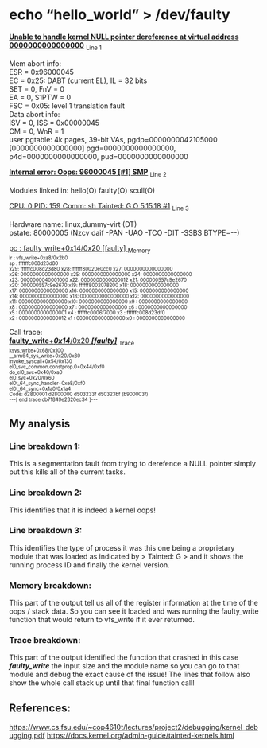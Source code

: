 # echo “hello_world” > /dev/faulty
[**Unable to handle kernel NULL pointer dereference at virtual address 0000000000000000**](#line-breakdown-1) <sub>Line 1<sub> <br />



Mem abort info: <br />
  ESR = 0x96000045 <br />
  EC = 0x25: DABT (current EL), IL = 32 bits <br />
  SET = 0, FnV = 0 <br />
  EA = 0, S1PTW = 0 <br />
  FSC = 0x05: level 1 translation fault <br />
Data abort info: <br />
  ISV = 0, ISS = 0x00000045 <br />
  CM = 0, WnR = 1 <br />
user pgtable: 4k pages, 39-bit VAs, pgdp=0000000042105000 <br />
[0000000000000000] pgd=0000000000000000, p4d=0000000000000000, pud=0000000000000000 <br />


[**Internal error: Oops: 96000045 [#1] SMP**](#line-breakdown-2) <sub> Line 2 <sub> <br /> 


Modules linked in: hello(O) faulty(O) scull(O)<br />


[CPU: 0 PID: 159 Comm: sh Tainted: G           O      5.15.18 #1](#line-breakdown-3) <sub> Line 3 <sub><br />


Hardware name: linux,dummy-virt (DT) <br />
pstate: 80000005 (Nzcv daif -PAN -UAO -TCO -DIT -SSBS BTYPE=--) <br />


[pc : faulty_write+0x14/0x20 [faulty] ](#memory-breakdown) <sub>Memory<sub> <br />
lr : vfs_write+0xa8/0x2b0<br />
sp : ffffffc008d23d80<br />
x29: ffffffc008d23d80 x28: ffffff80020e0cc0 x27: 0000000000000000<br>
x26: 0000000000000000 x25: 0000000000000000 x24: 0000000000000000<br>
x23: 0000000040001000 x22: 0000000000000012 x21: 000000557c9e2670<br>
x20: 000000557c9e2670 x19: ffffff8002078200 x18: 0000000000000000<br>
x17: 0000000000000000 x16: 0000000000000000 x15: 0000000000000000<br>
x14: 0000000000000000 x13: 0000000000000000 x12: 0000000000000000<br>
x11: 0000000000000000 x10: 0000000000000000 x9 : 0000000000000000<br>
x8 : 0000000000000000 x7 : 0000000000000000 x6 : 0000000000000000<br>
x5 : 0000000000000001 x4 : ffffffc0006f7000 x3 : ffffffc008d23df0<br>
x2 : 0000000000000012 x1 : 0000000000000000 x0 : 0000000000000000<br>


Call trace:<br>
 [**faulty_write**+***0x14***/0x20 ***[faulty]***](#trace-breakdown) <sub>Trace<sub><br>
 ksys_write+0x68/0x100 <br>
 __arm64_sys_write+0x20/0x30 <br>
 invoke_syscall+0x54/0x130 <br>
 el0_svc_common.constprop.0+0x44/0xf0 <br>
 do_el0_svc+0x40/0xa0 <br>
 el0_svc+0x20/0x60 <br>
 el0t_64_sync_handler+0xe8/0xf0 <br>
 el0t_64_sync+0x1a0/0x1a4 <br>
Code: d2800001 d2800000 d503233f d50323bf (b900003f)  <br>
---[ end trace cb71849e2320ec34 ]--- <br>


## My analysis

### Line breakdown 1: 
This is a segmentation fault from trying to derefence a NULL pointer simply put this kills all of the current tasks.

### Line breakdown 2: 
This identifies that it is indeed a kernel oops!

### Line breakdown 3: 
This identifies the type of process it was this one being a proprietary module that was loaded as indicated by > Tainted: G > and it shows the running process ID and finally the kernel version.

### Memory breakdown: 
This part of the output tell us all of the register information at the time of the oops / stack data. So you can see it loaded and was running the faulty_write function that would return to vfs_write if it ever returned.

### Trace breakdown: 
This part of the output identified the function that crashed in this case ***faulty_write*** the input size and the module name so you can go to that module and debug the exact cause of the issue! The lines that follow also show the whole call stack up until that final function call!




## References:
https://www.cs.fsu.edu/~cop4610t/lectures/project2/debugging/kernel_debugging.pdf
https://docs.kernel.org/admin-guide/tainted-kernels.html
